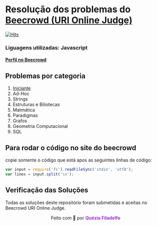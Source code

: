 # Resolução dos problemas do [Beecrowd (URI Online Judge)](https://www.beecrowd.com.br/judge/en/login) 
[![Hits](https://hits.seeyoufarm.com/api/count/incr/badge.svg?url=https%3A%2F%2Fgithub.com%2Fqueziafiladelfo%2Fbeecrowd&count_bg=%23122095&title_bg=%23555555&icon=&icon_color=%23E7E7E7&title=hits&edge_flat=true)](https://hits.seeyoufarm.com)
### Liguagens utilizadas: Javascript
#### [Perfil no Beecrowd](https://www.beecrowd.com.br/judge/pt/profile/591145)


## Problemas por categoria
1. [Iniciante](https://github.com/queziafiladelfo/beecrowd/tree/master/beecrowd/js/1%20-%20Iniciante)
2. Ad-Hoc
3. Strings
4. Estruturas e Biliotecas
5. Matmática
6. Paradigmas
7. Grafos
8. Geometria Computacional
9. SQL

## Para rodar o código no site do **beecrowd**

copie somente o código que está apos as seguintes linhas de código: 
``` javascript
var input = require('fs').readFileSync('stdin', 'utf8');
var lines = input.split('\n');
```

## Verificação das Soluções
Todas as soluções deste repositório foram submetidas e aceitas no Beecrowd URI Online Judge. 

<center>Feito com 💜 por <span style="color:#9932cc"><strong>Quézia Filadelfo</strong</span></center>